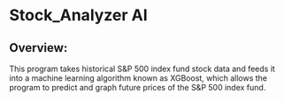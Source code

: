 # Stock_Analyzer AI

## Overview:
This program takes historical S&P 500 index fund stock data and feeds it into a machine learning algorithm known as XGBoost, which allows the program to predict and graph future prices of the S&P 500 index fund. 

 

